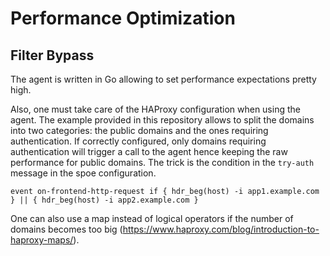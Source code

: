 # Performance Optimization

## Filter Bypass

The agent is written in Go allowing to set performance expectations pretty high.

Also, one must take care of the HAProxy configuration when using the agent. The example provided in this
repository allows to split the domains into two categories: the public domains and the ones requiring authentication.
If correctly configured, only domains requiring authentication will trigger a call to the agent hence keeping the
raw performance for public domains. The trick is the condition in the `try-auth` message in the spoe configuration.

    event on-frontend-http-request if { hdr_beg(host) -i app1.example.com } || { hdr_beg(host) -i app2.example.com }

One can also use a map instead of logical operators if the number of domains becomes too big (https://www.haproxy.com/blog/introduction-to-haproxy-maps/).
